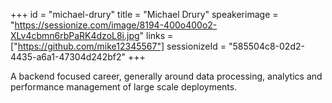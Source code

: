 +++
id = "michael-drury"
title = "Michael Drury"
speakerimage = "https://sessionize.com/image/8194-400o400o2-XLv4cbmn6rbPaRK4dzoL8i.jpg"
links = ["https://github.com/mike12345567"]
sessionizeId = "585504c8-02d2-4435-a6a1-47304d242bf2"
+++

A backend focused career, generally around data processing, analytics and performance management of large scale deployments.